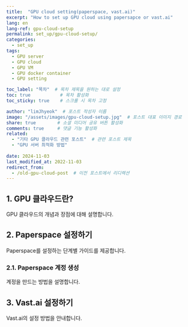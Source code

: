 ```yaml
---
title:  "GPU cloud setting(paperspace, vast.ai)"
excerpt: "How to set up GPU cloud using papersapce or vast.ai"
lang: en
lang-ref: gpu-cloud-setup
permalink: set_up/gpu-cloud-setup/
categories: 
  - set_up
tags:
  - GPU server
  - GPU cloud
  - GPU VM
  - GPU docker container
  - GPU setting

toc_label: "목차"  # 목차 제목을 원하는 대로 설정
toc: true           # 목차 활성화
toc_sticky: true    # 스크롤 시 목차 고정

author: "limJhyeok"  # 포스트 작성자 이름
image: "/assets/images/gpu-cloud-setup.jpg"  # 포스트 대표 이미지 경로
share: true        # 소셜 미디어 공유 버튼 활성화
comments: true     # 댓글 기능 활성화
related:
  - "기타 GPU 클라우드 관련 포스트"  # 관련 포스트 제목
  - "GPU 서버 최적화 방법"
  
date: 2024-11-03
last_modified_at: 2022-11-03
redirect_from: 
  - /old-gpu-cloud-post  # 이전 포스트에서 리디렉션
---
```



## 1. GPU 클라우드란?
GPU 클라우드의 개념과 장점에 대해 설명합니다.

## 2. Paperspace 설정하기
Paperspace를 설정하는 단계별 가이드를 제공합니다.

### 2.1. Paperspace 계정 생성
계정을 만드는 방법을 설명합니다.

## 3. Vast.ai 설정하기
Vast.ai의 설정 방법을 안내합니다.
